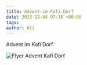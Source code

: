 ```yaml
---
title: Advent-im-Kafi-Dorf
date: 2013-12-04 07:16 +00:00
tags:
author: Oli
---
```


Advent im Kafi Dorf




![Flyer Advent Kafi Dorf](/download/Advent_Kafidorf1.jpg)

